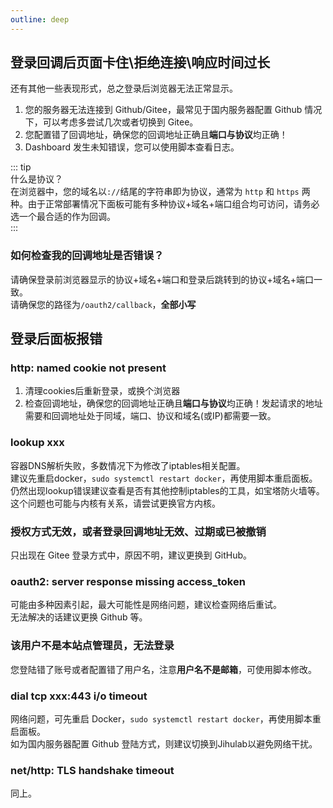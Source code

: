 ```yaml
---
outline: deep
---
```


## 登录回调后页面卡住\拒绝连接\响应时间过长
还有其他一些表现形式，总之登录后浏览器无法正常显示。  
1. 您的服务器无法连接到 Github/Gitee，最常见于国内服务器配置 Github 情况下，可以考虑多尝试几次或者切换到 Gitee。
2. 您配置错了回调地址，确保您的回调地址正确且**端口与协议**均正确！
3. Dashboard 发生未知错误，您可以使用脚本查看日志。

::: tip  
什么是协议？  
在浏览器中，您的域名以`://`结尾的字符串即为协议，通常为 `http` 和 `https` 两种。由于正常部署情况下面板可能有多种协议+域名+端口组合均可访问，请务必选一个最合适的作为回调。  
:::  

### 如何检查我的回调地址是否错误？  
请确保登录前浏览器显示的协议+域名+端口和登录后跳转到的协议+域名+端口一致。  
请确保您的路径为`/oauth2/callback`，**全部小写**

## 登录后面板报错
### http: named cookie not present
1. 清理cookies后重新登录，或换个浏览器
2. 检查回调地址，确保您的回调地址正确且**端口与协议**均正确！发起请求的地址需要和回调地址处于同域，端口、协议和域名(或IP)都需要一致。  

### lookup xxx
容器DNS解析失败，多数情况下为修改了iptables相关配置。  
建议先重启docker，`sudo systemctl restart docker`，再使用脚本重启面板。  
仍然出现lookup错误建议查看是否有其他控制iptables的工具，如宝塔防火墙等。  
这个问题也可能与内核有关系，请尝试更换官方内核。  

### 授权方式无效，或者登录回调地址无效、过期或已被撤销
只出现在 Gitee 登录方式中，原因不明，建议更换到 GitHub。

### oauth2: server response missing access_token
可能由多种因素引起，最大可能性是网络问题，建议检查网络后重试。  
无法解决的话建议更换 Github 等。

### 该用户不是本站点管理员，无法登录
您登陆错了账号或者配置错了用户名，注意**用户名不是邮箱**，可使用脚本修改。

### dial tcp xxx:443 i/o timeout
网络问题，可先重启 Docker，`sudo systemctl restart docker`，再使用脚本重启面板。  
如为国内服务器配置 Github 登陆方式，则建议切换到Jihulab以避免网络干扰。

### net/http: TLS handshake timeout
同上。
